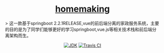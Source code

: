 <h1 align="center"><a href="https://github.com/halo-dev" target="_blank">homemaking</a></h1>
> 这一款基于springboot 2.2.1RELEASE,vue的前后端分离的家政服务系统，主要的目的是为了同学们能够更好的学习springboot,vue.js等相关技术栈和前后端分离架构而生。
<p align="center">
<a href="#"><img alt="JDK" src="https://img.shields.io/badge/JDK-1.8-yellow.svg?style=flat-square"/></a>
<a href="https://travis-ci.com/wangming2674/homemaking-service"><img alt="Travis CI" src="https://travis-ci.com/wangming2674/homemaking-service.svg?token=ph9tPLhpySxNSB8N7UAm&branch=master"/></a>
</p>
